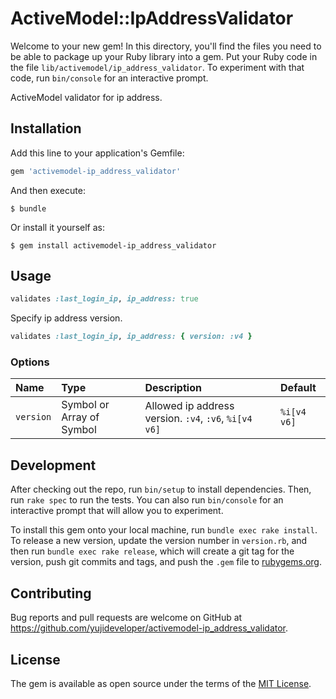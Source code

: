 # ActiveModel::IpAddressValidator

Welcome to your new gem! In this directory, you'll find the files you need to be able to package up your Ruby library into a gem. Put your Ruby code in the file `lib/activemodel/ip_address_validator`. To experiment with that code, run `bin/console` for an interactive prompt.

ActiveModel validator for ip address.

## Installation

Add this line to your application's Gemfile:

```ruby
gem 'activemodel-ip_address_validator'
```

And then execute:

    $ bundle

Or install it yourself as:

    $ gem install activemodel-ip_address_validator

## Usage

``` ruby
validates :last_login_ip, ip_address: true
```

Specify ip address version.
``` ruby
validates :last_login_ip, ip_address: { version: :v4 }
```

### Options

| Name | Type | Description | Default |
|:-----|:-----|:------------|:--------|
| `version` | Symbol or Array of Symbol | Allowed ip address version. `:v4`, `:v6`, `%i[v4 v6]` | `%i[v4 v6]` |

## Development

After checking out the repo, run `bin/setup` to install dependencies. Then, run `rake spec` to run the tests. You can also run `bin/console` for an interactive prompt that will allow you to experiment.

To install this gem onto your local machine, run `bundle exec rake install`. To release a new version, update the version number in `version.rb`, and then run `bundle exec rake release`, which will create a git tag for the version, push git commits and tags, and push the `.gem` file to [rubygems.org](https://rubygems.org).

## Contributing

Bug reports and pull requests are welcome on GitHub at https://github.com/yujideveloper/activemodel-ip_address_validator.

## License

The gem is available as open source under the terms of the [MIT License](https://opensource.org/licenses/MIT).
